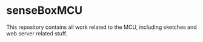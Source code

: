 # senseBoxMCU
This repository contains all work related to the MCU, including sketches and web server related stuff. 
